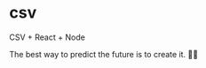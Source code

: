 # csv
CSV + React + Node

<!-- INSPIRATIONAL_QUOTE_START -->
The best way to predict the future is to create it.
🧑‍💻
<!-- INSPIRATIONAL_QUOTE_END -->
